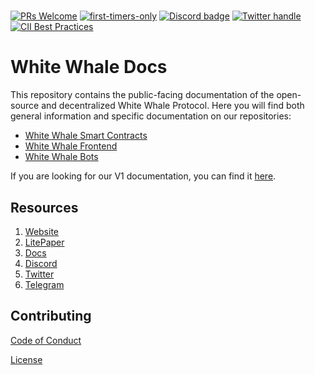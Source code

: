 <a href="https://whitewhale.money/">
  <h1 align="center">

  </h1>
</a>

[![PRs Welcome](https://img.shields.io/badge/PRs-welcome-brightgreen.svg?style=flat-square)](https://makeapullrequest.com)
[![first-timers-only](https://img.shields.io/badge/first--timers--only-friendly-blue.svg?style=flat-square)](https://www.firsttimersonly.com/)
[![Discord badge][]][Discord invite]
[![Twitter handle][]][Twitter badge]
[![CII Best Practices](https://bestpractices.coreinfrastructure.org/projects/6401/badge)](https://bestpractices.coreinfrastructure.org/projects/6401)

[Discord invite]: https://discord.com/invite/tSxyyCWgYX
[Discord badge]: https://img.shields.io/discord/908044702794801233
[Twitter handle]: https://img.shields.io/twitter/follow/WhiteWhaleDefi.svg?style=social&label=Follow
[Twitter badge]: https://twitter.com/intent/follow?screen_name=WhiteWhaleDefi

# White Whale Docs
This repository contains the public-facing documentation of the open-source and decentralized White Whale Protocol. 
Here you will find both general information and specific documentation on our repositories:
- [White Whale Smart Contracts](https://github.com/White-Whale-Defi-Platform/white-whale-core/)
- [White Whale Frontend](https://github.com/White-Whale-Defi-Platform/white-whale-frontend/)
- [White Whale Bots](https://github.com/White-Whale-Defi-Platform/white-whale-bots/)

If you are looking for our V1 documentation, you can find it [here](https://white-whale-defi-platform.github.io/docs/).

## Resources
1. [Website](https://whitewhale.money/)
2. [LitePaper](https://whitewhale.money/LitepaperV2.pdf)
3. [Docs](https://docs.whitewhale.money/white-whale-docs/)
4. [Discord](https://discord.com/invite/tSxyyCWgYX)
5. [Twitter](https://twitter.com/WhiteWhaleDefi)
6. [Telegram](https://t.me/whitewhaleofficial)


## Contributing

[Code of Conduct](./docs/CODE_OF_CONDUCT)

[License](./LICENSE.md)
